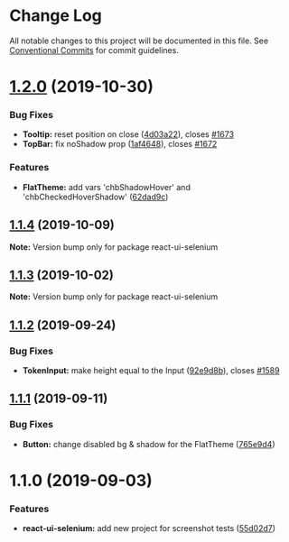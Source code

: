 # Change Log

All notable changes to this project will be documented in this file.
See [Conventional Commits](https://conventionalcommits.org) for commit guidelines.

# [1.2.0](https://github.com/skbkontur/retail-ui/compare/react-ui-selenium@1.1.4...react-ui-selenium@1.2.0) (2019-10-30)


### Bug Fixes

* **Tooltip:** reset position on close ([4d03a22](https://github.com/skbkontur/retail-ui/commit/4d03a22)), closes [#1673](https://github.com/skbkontur/retail-ui/issues/1673)
* **TopBar:** fix noShadow prop ([1af4648](https://github.com/skbkontur/retail-ui/commit/1af4648)), closes [#1672](https://github.com/skbkontur/retail-ui/issues/1672)


### Features

* **FlatTheme:** add vars 'chbShadowHover' and 'chbCheckedHoverShadow' ([62dad9c](https://github.com/skbkontur/retail-ui/commit/62dad9c))





## [1.1.4](https://github.com/skbkontur/retail-ui/compare/react-ui-selenium@1.1.3...react-ui-selenium@1.1.4) (2019-10-09)

**Note:** Version bump only for package react-ui-selenium





## [1.1.3](https://github.com/skbkontur/retail-ui/compare/react-ui-selenium@1.1.2...react-ui-selenium@1.1.3) (2019-10-02)

**Note:** Version bump only for package react-ui-selenium





## [1.1.2](https://github.com/skbkontur/retail-ui/compare/react-ui-selenium@1.1.1...react-ui-selenium@1.1.2) (2019-09-24)


### Bug Fixes

* **TokenInput:** make height equal to the Input ([92e9d8b](https://github.com/skbkontur/retail-ui/commit/92e9d8b)), closes [#1589](https://github.com/skbkontur/retail-ui/issues/1589)





## [1.1.1](https://github.com/skbkontur/retail-ui/compare/react-ui-selenium@1.1.0...react-ui-selenium@1.1.1) (2019-09-11)


### Bug Fixes

* **Button:** change disabled bg & shadow for the FlatTheme ([765e9d4](https://github.com/skbkontur/retail-ui/commit/765e9d4))





# 1.1.0 (2019-09-03)


### Features

* **react-ui-selenium:** add new project for screenshot tests ([55d02d7](https://github.com/skbkontur/retail-ui/commit/55d02d7))
